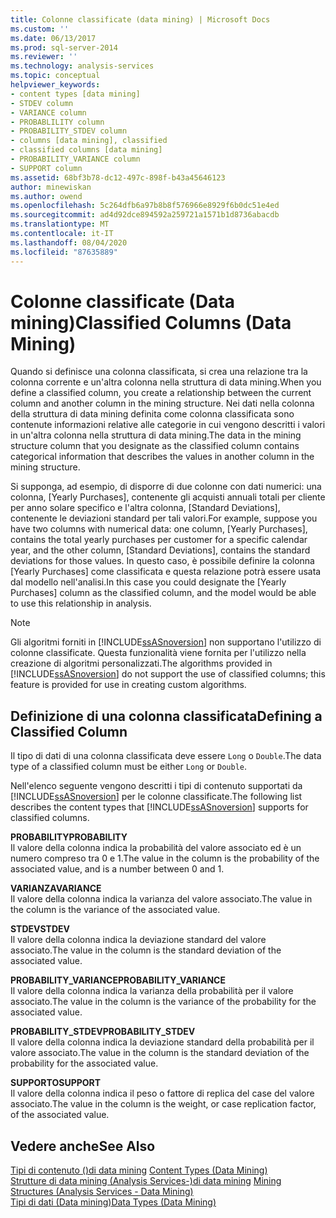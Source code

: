 ```yaml
---
title: Colonne classificate (data mining) | Microsoft Docs
ms.custom: ''
ms.date: 06/13/2017
ms.prod: sql-server-2014
ms.reviewer: ''
ms.technology: analysis-services
ms.topic: conceptual
helpviewer_keywords:
- content types [data mining]
- STDEV column
- VARIANCE column
- PROBABLILITY column
- PROBABILITY_STDEV column
- columns [data mining], classified
- classified columns [data mining]
- PROBABILITY_VARIANCE column
- SUPPORT column
ms.assetid: 68bf3b78-dc12-497c-898f-b43a45646123
author: minewiskan
ms.author: owend
ms.openlocfilehash: 5c264dfb6a97b8b8f576966e8929f6b0dc51e4ed
ms.sourcegitcommit: ad4d92dce894592a259721a1571b1d8736abacdb
ms.translationtype: MT
ms.contentlocale: it-IT
ms.lasthandoff: 08/04/2020
ms.locfileid: "87635889"
---
```

# <a name="classified-columns-data-mining"></a><span data-ttu-id="5c023-102">Colonne classificate (Data mining)</span><span class="sxs-lookup"><span data-stu-id="5c023-102">Classified Columns (Data Mining)</span></span>
  <span data-ttu-id="5c023-103">Quando si definisce una colonna classificata, si crea una relazione tra la colonna corrente e un'altra colonna nella struttura di data mining.</span><span class="sxs-lookup"><span data-stu-id="5c023-103">When you define a classified column, you create a relationship between the current column and another column in the mining structure.</span></span> <span data-ttu-id="5c023-104">Nei dati nella colonna della struttura di data mining definita come colonna classificata sono contenute informazioni relative alle categorie in cui vengono descritti i valori in un'altra colonna nella struttura di data mining.</span><span class="sxs-lookup"><span data-stu-id="5c023-104">The data in the mining structure column that you designate as the classified column contains categorical information that describes the values in another column in the mining structure.</span></span>  
  
 <span data-ttu-id="5c023-105">Si supponga, ad esempio, di disporre di due colonne con dati numerici: una colonna, [Yearly Purchases], contenente gli acquisti annuali totali per cliente per anno solare specifico e l'altra colonna, [Standard Deviations], contenente le deviazioni standard per tali valori.</span><span class="sxs-lookup"><span data-stu-id="5c023-105">For example, suppose you have two columns with numerical data: one column, [Yearly Purchases], contains the total yearly purchases per customer for a specific calendar year, and the other column, [Standard Deviations], contains the standard deviations for those values.</span></span> <span data-ttu-id="5c023-106">In questo caso, è possibile definire la colonna [Yearly Purchases] come classificata e questa relazione potrà essere usata dal modello nell'analisi.</span><span class="sxs-lookup"><span data-stu-id="5c023-106">In this case you could designate the [Yearly Purchases] column as the classified column, and the model would be able to use this relationship in analysis.</span></span>  
  
> [!NOTE]  
>  <span data-ttu-id="5c023-107">Gli algoritmi forniti in [!INCLUDE[ssASnoversion](../../includes/ssasnoversion-md.md)] non supportano l'utilizzo di colonne classificate. Questa funzionalità viene fornita per l'utilizzo nella creazione di algoritmi personalizzati.</span><span class="sxs-lookup"><span data-stu-id="5c023-107">The algorithms provided in [!INCLUDE[ssASnoversion](../../includes/ssasnoversion-md.md)] do not support the use of classified columns; this feature is provided for use in creating custom algorithms.</span></span>  
  
## <a name="defining-a-classified-column"></a><span data-ttu-id="5c023-108">Definizione di una colonna classificata</span><span class="sxs-lookup"><span data-stu-id="5c023-108">Defining a Classified Column</span></span>  
 <span data-ttu-id="5c023-109">Il tipo di dati di una colonna classificata deve essere `Long` o `Double`.</span><span class="sxs-lookup"><span data-stu-id="5c023-109">The data type of a classified column must be either `Long` or `Double`.</span></span>  
  
 <span data-ttu-id="5c023-110">Nell'elenco seguente vengono descritti i tipi di contenuto supportati da [!INCLUDE[ssASnoversion](../../includes/ssasnoversion-md.md)] per le colonne classificate.</span><span class="sxs-lookup"><span data-stu-id="5c023-110">The following list describes the content types that [!INCLUDE[ssASnoversion](../../includes/ssasnoversion-md.md)] supports for classified columns.</span></span>  
  
 <span data-ttu-id="5c023-111">**PROBABILITY**</span><span class="sxs-lookup"><span data-stu-id="5c023-111">**PROBABILITY**</span></span>  
 <span data-ttu-id="5c023-112">Il valore della colonna indica la probabilità del valore associato ed è un numero compreso tra 0 e 1.</span><span class="sxs-lookup"><span data-stu-id="5c023-112">The value in the column is the probability of the associated value, and is a number between 0 and 1.</span></span>  
  
 <span data-ttu-id="5c023-113">**VARIANZA**</span><span class="sxs-lookup"><span data-stu-id="5c023-113">**VARIANCE**</span></span>  
 <span data-ttu-id="5c023-114">Il valore della colonna indica la varianza del valore associato.</span><span class="sxs-lookup"><span data-stu-id="5c023-114">The value in the column is the variance of the associated value.</span></span>  
  
 <span data-ttu-id="5c023-115">**STDEV**</span><span class="sxs-lookup"><span data-stu-id="5c023-115">**STDEV**</span></span>  
 <span data-ttu-id="5c023-116">Il valore della colonna indica la deviazione standard del valore associato.</span><span class="sxs-lookup"><span data-stu-id="5c023-116">The value in the column is the standard deviation of the associated value.</span></span>  
  
 <span data-ttu-id="5c023-117">**PROBABILITY_VARIANCE**</span><span class="sxs-lookup"><span data-stu-id="5c023-117">**PROBABILITY_VARIANCE**</span></span>  
 <span data-ttu-id="5c023-118">Il valore della colonna indica la varianza della probabilità per il valore associato.</span><span class="sxs-lookup"><span data-stu-id="5c023-118">The value in the column is the variance of the probability for the associated value.</span></span>  
  
 <span data-ttu-id="5c023-119">**PROBABILITY_STDEV**</span><span class="sxs-lookup"><span data-stu-id="5c023-119">**PROBABILITY_STDEV**</span></span>  
 <span data-ttu-id="5c023-120">Il valore della colonna indica la deviazione standard della probabilità per il valore associato.</span><span class="sxs-lookup"><span data-stu-id="5c023-120">The value in the column is the standard deviation of the probability for the associated value.</span></span>  
  
 <span data-ttu-id="5c023-121">**SUPPORTO**</span><span class="sxs-lookup"><span data-stu-id="5c023-121">**SUPPORT**</span></span>  
 <span data-ttu-id="5c023-122">Il valore della colonna indica il peso o fattore di replica del case del valore associato.</span><span class="sxs-lookup"><span data-stu-id="5c023-122">The value in the column is the weight, or case replication factor, of the associated value.</span></span>  
  
## <a name="see-also"></a><span data-ttu-id="5c023-123">Vedere anche</span><span class="sxs-lookup"><span data-stu-id="5c023-123">See Also</span></span>  
 <span data-ttu-id="5c023-124">[Tipi di contenuto &#40;&#41;di data mining](content-types-data-mining.md) </span><span class="sxs-lookup"><span data-stu-id="5c023-124">[Content Types &#40;Data Mining&#41;](content-types-data-mining.md) </span></span>  
 <span data-ttu-id="5c023-125">[Strutture di data mining &#40;Analysis Services-&#41;di data mining](mining-structures-analysis-services-data-mining.md) </span><span class="sxs-lookup"><span data-stu-id="5c023-125">[Mining Structures &#40;Analysis Services - Data Mining&#41;](mining-structures-analysis-services-data-mining.md) </span></span>  
 [<span data-ttu-id="5c023-126">Tipi di dati &#40;Data mining&#41;</span><span class="sxs-lookup"><span data-stu-id="5c023-126">Data Types &#40;Data Mining&#41;</span></span>](data-types-data-mining.md)  
  
  
